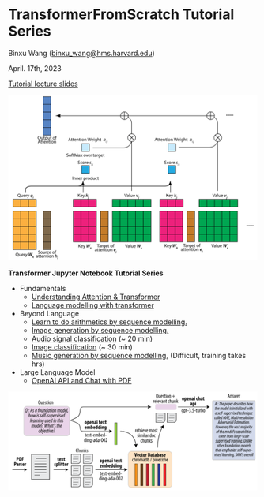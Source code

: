 # TransformerFromScratch Tutorial Series

Binxu Wang (binxu_wang@hms.harvard.edu)

April. 17th, 2023

[Tutorial lecture slides](https://scholar.harvard.edu/sites/scholar.harvard.edu/files/binxuw/files/mlfs_tutorial_nlp_transformer_ssl.pdf)

![](media/AttentionSchematics_white-01.png)

**Transformer Jupyter Notebook Tutorial Series** 
* Fundamentals
  * [Understanding Attention & Transformer](https://colab.research.google.com/drive/1ZuhA6khlWm57WGZ8i38JH-gc5aJrvpvs?usp=sharing)
  * [Language modelling with transformer](https://colab.research.google.com/drive/1zZYzAopL__LW4glruSF9lnZYlEmSVI8j?usp=sharing)
* Beyond Language
  * [Learn to do arithmetics by sequence modelling.](https://colab.research.google.com/drive/1vO71-o-8-3IrOe44Ha0nsHmUsEGVSC37?usp=sharing)
  * [Image generation by sequence modelling.](https://colab.research.google.com/drive/1UHlEbepqdvk68cYV1fvkmWl2TBKXfm8E?usp=sharing)
  * [Audio signal classification](https://colab.research.google.com/drive/1O4XHOJyOu3_lyaPHAKJM_XTztrAb7VFP?usp=sharing) (~ 20 min)
  * [Image classification](https://colab.research.google.com/drive/1JDQQlLMGzo675AfrtkFn1kbuADtVemJz?usp=sharing) (~ 30 min)
  * [Music generation by sequence modelling.](https://colab.research.google.com/drive/14zpzLpR4UBIzEQmeaXlMv_mDFYIv3Vht?usp=sharing) (Difficult, training takes hrs)
* Large Language Model
  * [OpenAI API and Chat with PDF](https://colab.research.google.com/drive/19mYEyavBhOnAbEQJQuztXAxWxyYbsQzi?usp=sharing)

![](media/ChatPDF_Schematics.png)

